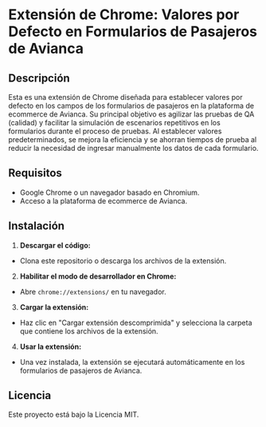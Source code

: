 # Extensión de Chrome: Valores por Defecto en Formularios de Pasajeros de Avianca

## Descripción

Esta es una extensión de Chrome diseñada para establecer valores por defecto en los campos de los formularios de pasajeros en la plataforma de ecommerce de Avianca. Su principal objetivo es agilizar las pruebas de QA (calidad) y facilitar la simulación de escenarios repetitivos en los formularios durante el proceso de pruebas. Al establecer valores predeterminados, se mejora la eficiencia y se ahorran tiempos de prueba al reducir la necesidad de ingresar manualmente los datos de cada formulario.

## Requisitos

* Google Chrome o un navegador basado en Chromium.
* Acceso a la plataforma de ecommerce de Avianca.

## Instalación

1. **Descargar el código:**
* Clona este repositorio o descarga los archivos de la extensión.
2. **Habilitar el modo de desarrollador en Chrome:**
* Abre `chrome://extensions/` en tu navegador.
3. **Cargar la extensión:**
* Haz clic en "Cargar extensión descomprimida" y selecciona la carpeta que contiene los archivos de la extensión.
4. **Usar la extensión:**
* Una vez instalada, la extensión se ejecutará automáticamente en los formularios de pasajeros de Avianca.

## Licencia
Este proyecto está bajo la Licencia MIT.